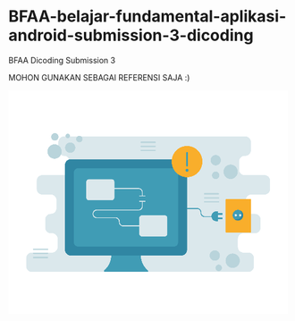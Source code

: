 # BFAA-belajar-fundamental-aplikasi-android-submission-3-dicoding
BFAA Dicoding Submission 3

MOHON GUNAKAN SEBAGAI REFERENSI SAJA :)

![alt text](https://github.com/juliarman/BFAA-belajar-fundamental-aplikasi-android-submission-3-dicoding/blob/main/app/src/main/res/drawable/no_connection.png)


